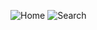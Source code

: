 ![Home](https://github.com/Naresh-Barua/React_Projects/assets/69834028/7a548bb4-ddf0-4ee7-af9b-0c9d3110598f)
![Search](https://github.com/Naresh-Barua/React_Projects/assets/69834028/1347a6c0-73fc-4627-9b92-effc10179b18)
